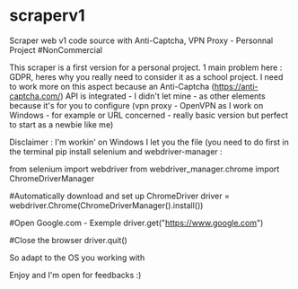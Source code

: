 # scraperv1
Scraper web v1 code source with Anti-Captcha, VPN Proxy - Personnal Project #NonCommercial

This scraper is a first version for a personal project. 1 main problem here : GDPR, heres why you really need to consider it as a school project. I need to work more on this aspect because an Anti-Captcha (https://anti-captcha.com/) API is integrated - I didn't let mine - as other elements because it's for you to configure (vpn proxy - OpenVPN as I work on Windows - for example or URL concerned - really basic version but perfect to start as a newbie like me)

Disclaimer : I'm workin' on Windows I let you the file (you need to do first in the terminal pip install selenium and webdriver-manager : 

from selenium import webdriver
from webdriver_manager.chrome import ChromeDriverManager

#Automatically download and set up ChromeDriver
driver = webdriver.Chrome(ChromeDriverManager().install())

#Open Google.com - Exemple
driver.get("https://www.google.com")

#Close the browser
driver.quit()

So adapt to the OS you working with

Enjoy and I'm open for feedbacks :)
